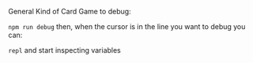 General Kind of Card Game
to debug:

`npm run debug`
then, when the cursor is in the line you want to debug you can:

`repl`
and start inspecting variables
